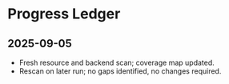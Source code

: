 # Progress Ledger

## 2025-09-05
- Fresh resource and backend scan; coverage map updated.
- Rescan on later run; no gaps identified, no changes required.
